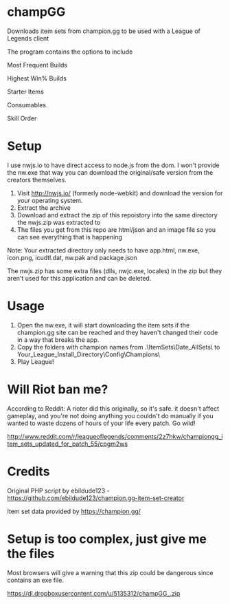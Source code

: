 # champGG
Downloads item sets from champion.gg to be used with a League of Legends client

The program contains the options to include

Most Frequent Builds

Highest Win% Builds

Starter Items

Consumables

Skill Order


# Setup

I use nwjs.io to have direct access to node.js from the dom. I won't provide the nw.exe that way you can download the original/safe version from the creators themselves.

1. Visit http://nwjs.io/ (formerly node-webkit) and download the version for your operating system.
2. Extract the archive
3. Download and extract the zip of this repoistory into the same directory the nwjs.zip was extracted to
4. The files you get from this repo are html/json and an image file so you can see everything that is happening

Note: Your extracted directory only needs to have app.html, nw.exe, icon.png, icudtl.dat, nw.pak and package.json

The nwjs.zip has some extra files (dlls, nwjc.exe, locales) in the zip but they aren't used for this application and can be deleted.

# Usage

1. Open the nw.exe, it will start downloading the item sets if the champion.gg site can be reached and they haven't changed their code in a way that breaks the app.
2. Copy the folders with champion names from .\ItemSets\Date_AllSets\ to Your_League_Install_Directory\Config\Champions\
3. Play League!

# Will Riot ban me?

According to Reddit: A rioter did this originally, so it's safe. it doesn't affect gameplay, and you're not doing anything you couldn't do manually if you wanted to waste dozens of hours of your life every patch. Go wild!

http://www.reddit.com/r/leagueoflegends/comments/2z7hkw/championgg_item_sets_updated_for_patch_55/cpgm2ws

# Credits

Original PHP script by ebildude123 - https://github.com/ebildude123/champion.gg-item-set-creator

Item set data provided by https://champion.gg/


# Setup is too complex, just give me the files

Most browsers will give a warning that this zip could be dangerous since contains an exe file.

https://dl.dropboxusercontent.com/u/5135312/champGG_.zip
